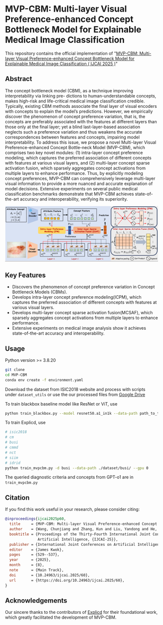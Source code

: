 # MVP-CBM: Multi-layer Visual Preference-enhanced Concept Bottleneck Model for Explainable Medical Image Classification 

This repository contains the official implementation of "[MVP-CBM: Multi-layer Visual Preference-enhanced Concept Bottleneck Model for Explainable Medical Image Classification ( IJCAI 2025 )](url)"

## Abstract

The concept bottleneck model (CBM), as a technique improving interpretability via linking pre-
dictions to human-understandable concepts, makes high-risk and life-critical medical image classification credible. Typically, existing CBM methods associate the final layer of visual encoders with concepts to explain the model’s predictions. However, we empirically discover the phenomenon of concept preference variation, that is, the concepts are preferably associated with the features at different layers than those only at the final layer; yet a blind last-layer-based association neglects such a preference variation and thus weakens the accurate correspondences between features and concepts, impairing model interpretability. To address this issue, we propose a novel Multi-layer Visual Preference-enhanced Concept Bottle-neck Model (MVP-CBM), which comprises two key novel modules: (1) intra-layer concept preference modeling, which captures the preferred association of different concepts with features at various visual layers, and (2) multi-layer concept sparse activation fusion, which sparsely aggregates concept activations from multiple layers to enhance performance. Thus, by explicitly modeling concept preferences, MVP-CBM can comprehensively leverage multi-layer visual information to provide a more nuanced and accurate explanation of model decisions. Extensive experiments on several public medical classification benchmarks demonstrate that MVP-CBM achieves state-of-the-art accuracy and interoperability, verifying its superiority.

![MVP_CBM](./fig/mvp_cbm.png)

## Key Features

- Discovers the phenomenon of concept preference variation in Concept Bottleneck Models (CBMs).
- Develops intra-layer concept preference modeling(ICPM), which captures the preferred association of different concepts with features at various visual layers.
- Develops multi-layer concept sparse activation fusion(MCSAF), which sparsely aggregates concept activations from multiple layers to enhance performance.
- Extensive experiments on medical image analysis show it achieves state-of-the-art accuracy and interoperability.

## Usage
Python version >= 3.8.20


```bash
git clone 
cd MVP-CBM
conda env create -f environment.yaml
```

Download the dataset from ISIC2018 website and process with scripts under `dataset_utils` or use the our processed files from [Google Drive](https://drive.google.com/drive/folders/1vf6X44zALelFXQNCAmg0_VizT4yxRkse?usp=drive_link)

To train blackbox baseline model like ResNet or ViT, use
```bash
python train_blackbox.py --model resnet50.a1_in1k --data-path path_to_the_dataset --gpu 0
```
To train Explicd, use
```bash
# isic2018
# cm
# busi
# cmmd
# nct
# siim
# idrid
python train_mvpcbm.py -d busi --data-path ./dataset/busi/ --gpu 0


```

The queried diagnostic criteria and concepts from GPT-o1 are in `train_mvpcbm.py`

## Citation

If you find this work useful in your research, please consider citing:

```bibtex
@inproceedings{ijcai2025p60,
  title     = {MVP-CBM: Multi-layer Visual Preference-enhanced Concept Bottleneck Model for Explainable Medical Image Classification},
  author    = {Wang, Chunjiang and Zhang, Kun and Liu, Yandong and He, Zhiyang and Tao, Xiaodong and Zhou, S. Kevin},
  booktitle = {Proceedings of the Thirty-Fourth International Joint Conference on
               Artificial Intelligence, {IJCAI-25}},
  publisher = {International Joint Conferences on Artificial Intelligence Organization},
  editor    = {James Kwok},
  pages     = {529--537},
  year      = {2025},
  month     = {8},
  note      = {Main Track},
  doi       = {10.24963/ijcai.2025/60},
  url       = {https://doi.org/10.24963/ijcai.2025/60},
}

```
## Acknowledgements

Our sincere thanks to the contributors of [Explicd](https://github.com/yhygao/Explicd) for their foundational work, which greatly facilitated the development of MVP-CBM.


